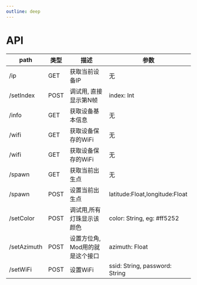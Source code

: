 ```yaml
---
outline: deep
---
```


# API

path | 类型 |描述 | 参数
-|-|-|-
/ip | GET | 获取当前设备IP | 无
/setIndex | POST |调试用, 直接显示第N帧 | index: Int
/info | GET |获取设备基本信息 | 无
/wifi | GET |获取设备保存的WiFi | 无
/wifi | GET |获取设备保存的WiFi | 无
/spawn | GET |获取当前出生点 | 无
/spawn | POST |设置当前出生点 | latitude:Float,longitude:Float
/setColor | POST |调试用,所有灯珠显示该颜色 | color: String, eg: #ff5252
/setAzimuth | POST | 设置方位角, Mod用的就是这个接口 | azimuth: Float
/setWiFi | POST | 设置WiFi | ssid: String, password: String
